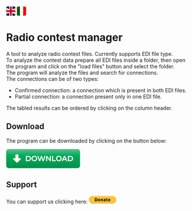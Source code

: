 [![Eng](https://github.com/MarcusMclan/storage/blob/main/buttons/Eng.png)](https://github.com/MarcusMclan/radio-contest-manager/blob/main/README.md)
[![Ita](https://github.com/MarcusMclan/storage/blob/main/buttons/Ita.png)](https://github.com/MarcusMclan/radio-contest-manager/blob/main/README_ita.md)

# Radio contest manager
A tool to analyze radio contest files. Currently supports EDI file type.<br/>
To analyze the contest data prepare all EDI files inside a folder, then open the program and click on the "load files" button and select the folder.<br/>
The program will analyze the files and search for connections.<br/>
The connections can be of two types:
 - Confirmed connection: a connection which is present in both EDI files.
 - Partial connection: a connection present only in one EDI file.

The tabled results can be ordered by clicking on the column header.

## Download
The program can be downloaded by clicking on the button below:

[![Download](https://github.com/MarcusMclan/storage/blob/main/buttons/download_S.png)](https://github.com/MarcusMclan/radio-contest-manager/archive/refs/tags/v1.0.zip)

## Support
You can support us clicking here: [![Download](https://github.com/MarcusMclan/storage/blob/main/buttons/donate.png)](https://www.paypal.com/donate/?business=UFSZ3KAGRC7ZY&no_recurring=0&currency_code=EUR)

